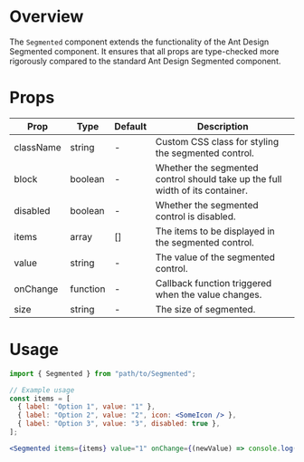 # Overview

The `Segmented` component extends the functionality of the Ant Design Segmented component. It ensures that all props are type-checked more rigorously compared to the standard Ant Design Segmented component.

# Props

| Prop      | Type     | Default | Description                                                                   |
| --------- | -------- | ------- | ----------------------------------------------------------------------------- |
| className | string   | -       | Custom CSS class for styling the segmented control.                           |
| block     | boolean  | -       | Whether the segmented control should take up the full width of its container. |
| disabled  | boolean  | -       | Whether the segmented control is disabled.                                    |
| items     | array    | []      | The items to be displayed in the segmented control.                           |
| value     | string   | -       | The value of the segmented control.                                           |
| onChange  | function | -       | Callback function triggered when the value changes.                           |
| size      | string   | -       | The size of segmented.                                                        |

# Usage

```jsx
import { Segmented } from "path/to/Segmented";

// Example usage
const items = [
  { label: "Option 1", value: "1" },
  { label: "Option 2", value: "2", icon: <SomeIcon /> },
  { label: "Option 3", value: "3", disabled: true },
];

<Segmented items={items} value="1" onChange={(newValue) => console.log(newValue)} />;
```
